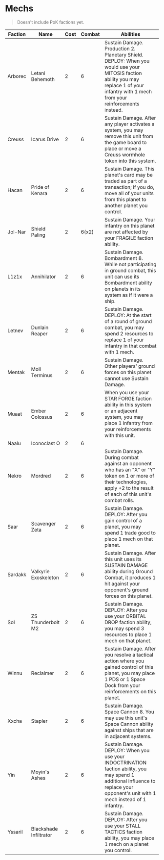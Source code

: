 # Mechs
> Doesn't include PoK factions yet.

|Faction|Name|Cost|Combat|Abilities|
|-|-|-|-|-|
|Arborec|Letani Behemoth|2|6|Sustain Damage. Production 2. Planetary Shield. DEPLOY: When you would use your MITOSIS faction ability you may replace 1 of your infantry with 1 mech from your reinforcements instead.|
|Creuss|Icarus Drive|2|6|Sustain Damage. After any player activates a system, you may remove this unit from the game board to place or move a Creuss wormhole token into this system.|
|Hacan|Pride of Kenara|2|6|Sustain Damage. This planet's card may be traded as part of a transaction; if you do, move all of your units from this planet to another planet you control.|
|Jol-Nar|Shield Paling|2|6(x2)|Sustain Damage. Your infantry on this planet are not affected by your FRAGILE faction ability.|
|L1z1x|Annihilator|2|6|Sustain Damage. Bombardment 8. While not participating in ground combat, this unit can use its Bombardment ability on planets in its system as if it were a ship.|
|Letnev|Dunlain Reaper |2|6|Sustain Damage. DEPLOY: At the start of a round of ground combat, you may spend 2 resources to replace 1 of your infantry in that combat with 1 mech.|
|Mentak|Moll Terminus|2|6|Sustain Damage. Other players' ground forces on this planet cannot use Sustain Damage.|
|Muaat|Ember Colossus|2|6|When you use your STAR FORGE faction ability in this system or an adjacent system, you may place 1 infantry from your reinforcements with this unit.|
|Naalu|Iconoclast Ω|2|6||Sustain Damage. Other players cannot use ANTI-FIGHTER BARRAGE against your units in this system.|
|Nekro|Mordred|2|6|Sustain Damage. During combat against an opponent who has an "X" or "Y" token on 1 or more of their technologies, apply +2 to the result of each of this unit's combat rolls.|
|Saar|Scavenger Zeta|2|6|Sustain Damage. DEPLOY: After you gain control of a planet, you may spend 1 trade good to place 1 mech on that planet.|
|Sardakk|Valkyrie Exoskeleton|2|6|Sustain Damage. After this unit uses its SUSTAIN DAMAGE ability during Ground Combat, it produces 1 hit against your opponent's ground forces on this planet.|
|Sol|ZS Thunderbolt M2 |2|6|Sustain Damage. DEPLOY: After you use your ORBITAL DROP faction ability, you may spend 3 resources to place 1 mech on that planet.|
|Winnu|Reclaimer|2|6|Sustain Damage. After you resolve a tactical action where you gained control of this planet, you may place 1 PDS or 1 Space Dock from your reinforcements on this planet.|
|Xxcha|Stapler|2|6|Sustain Damage. Space Cannon 8. You may use this unit's Space Cannon ability against ships that are in adjacent systems.|
|Yin|Moyin's Ashes|2|6|Sustain Damage. DEPLOY: When you use your INDOCTRINATION faction ability, you may spend 1 additional influence to replace your opponent's unit with 1 mech instead of 1 infantry.|
|Yssaril|Blackshade Infiltrator|2|6|Sustain Damage. DEPLOY: After you use your STALL TACTICS faction ability, you may place 1 mech on a planet you control.|
